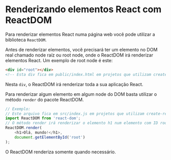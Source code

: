 # Renderizando elementos React com ReactDOM

Para renderizar elementos React numa página web você pode utilizar a biblioteca `ReactDOM`.

Antes de renderizar elementos, você precisará ter um elemento no DOM real chamado node raíz ou root node, onde o ReactDOM irá renderizar elementos React. Um exemplo de root node é este:
```html
<div id="root"></div>
<!-- Esta div fica em public/index.html em projetos que utilizam create-react-app -->
```
Nesta `div`, o ReactDOM irá renderizar toda a sua aplicação React.

Para renderizar algum elemento em algum node do DOM basta utilizar o método `render` do pacote ReactDOM.

```javascript
// Exemplo:
// Este arquivo fica em src/index.js em projetos que utilizam create-react-app.
import ReactDOM from 'react-dom';
// O método render irá renderizar o elemento h1 num elemento com ID root.
ReactDOM.render(
    <h1>Olá, mundo!</h1>, 
    document.getElementById('root')
);
```

O ReactDOM renderiza somente quando necessário.